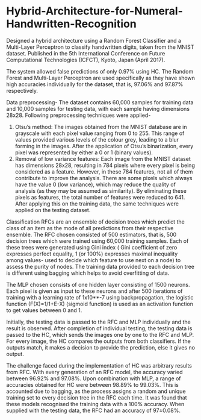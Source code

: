 # Hybrid-Architecture-for-Numeral-Handwritten-Recognition

Designed a hybrid architecture using a Random Forest Classifier and a Multi-Layer Perceptron to classify handwritten digits, taken from the MNIST dataset. Published in the 5th International Conference on Future Computational Technologies (ICFCT), Kyoto, Japan (April 2017).

The system allowed false predictions of only 0.97% using HC. The Random Forest and Multi-Layer Perceptron are used specifically as they have shown high accuracies individually for the dataset, that is, 97.06% and 97.87% respectively.

Data preprocessing- The dataset contains 60,000 samples for training data and 10,000 samples for testing data, with each sample having dimensions 28x28.
Following preprocessing techniques were applied- 
1)	Otsu’s method: The images obtained from the MNIST database are in grayscale with each pixel value ranging from 0 to 255. This range of values provided various levels of the colour grey, leading to a blur forming in the images. After the application of Otsu’s binarization, every pixel was represented by either a 0 or 1 (binary values). 
2)	Removal of low variance features: Each image from the MNIST dataset has dimensions 28x28, resulting in 784 pixels where every pixel is being considered as a feature. However, in these 784 features, not all of them contribute to improve the analysis. There are some pixels which always have the value 0 (low variance), which may reduce the quality of analysis (as they may be assumed as similarity). By eliminating these pixels as features, the total number of features were reduced to 641. 
After applying this on the training data, the same techniques were applied on the testing dataset.

Classification
RFCs are an ensemble of decision trees which predict the class of an item as the mode of all predictions from their respective ensemble. The RFC chosen consisted of 500 estimators, that is, 500 decision trees which were trained using 60,000 training samples. Each of these trees were generated using Gini index ( Gini coefficient of zero expresses perfect equality, 1 (or 100%) expresses maximal inequality among values- used to decide which feature to use next on a node) to assess the purity of nodes. The training data provided to each decision tree is different using bagging which helps to avoid overfitting of data. 

The MLP chosen consists of one hidden layer consisting of 1500 neurons. Each pixel is given as input to these neurons and after 500 iterations of training with a learning rate of 1x10**-7 using backpropagation, the logistic function (F(X)=1/1+E-X) (sigmoid function) is used as an activation function to get values between 0 and 1.

Initially, the testing data is passed to the RFC and MLP individually and the result is observed. After completion of individual testing, the testing data is passed to the HC, which sends the images one by one to the RFC and MLP. For every image, the HC compares the outputs from both classifiers. If the outputs match, it makes a decision to provide the prediction, else it gives no output. 

 

The challenge faced during the implementation of HC was arbitrary results from RFC. With every generation of an RFC model, the accuracy varied between 96.92% and 97.08%. Upon combination with MLP, a range of accuracies obtained for HC were between 98.89% to 99.03%. This is accounted due to bagging, as the process assigns a random and unique training set to every decision tree in the RFC each time.
It was found that these models recognised the training data with a 100% accuracy. When supplied with the testing data, the RFC had an accuracy of 97±0.08%.

